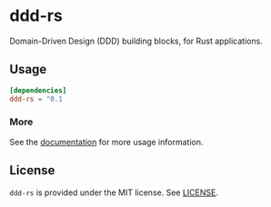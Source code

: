 # ddd-rs

Domain-Driven Design (DDD) building blocks, for Rust applications.

## Usage

```toml
[dependencies]
ddd-rs = "0.1
```

### More

See the [documentation](https://docs.rs/ddd-rs) for more usage information.

## License

`ddd-rs` is provided under the MIT license. See [LICENSE](LICENSE).
